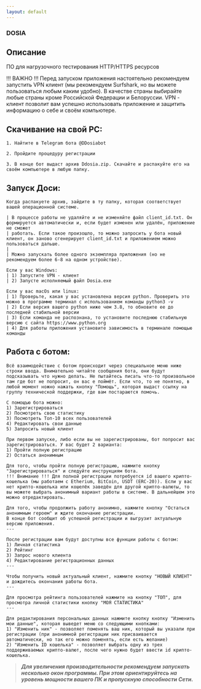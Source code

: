 ```yaml
---
layout: default
---
```


### DOSIA

## Описание

ПО для нагрузочного тестирования HTTP/HTTPS ресурсов

!!! ВАЖНО !!! Перед запуском приложения настоятельно рекомендуем запустить VPN клиент (мы рекомендуем Surfshark, но вы можете пользоваться любым каким удобно). В качестве страны выбирайте любые страны кроме Российской Федерации и Белоруссии. VPN - клиент позволит вам успешно использовать приложение и защитить информацию о себе и своём компьютере.

## Скачивание на свой PC:
```shel
1. Найтите в Telegram бота @DDosiabot

2. Пройдите процедуру регистрации

3. В конце бот выдаст архив Ddosia.zip. Скачайте и распакуйте его на своём компьютере в любую папку.
```

## Запуск Доси:
```shel
Когда распакуете архив, зайдите в ту папку, которая соответствует вашей операционной системе.

| В процессе работы не удаляйте и не изменяйте файл client_id.txt. Он формируется автоматически и, если будет изменен или удалён, приложение не сможет 
| работать. Если такое произошло, то можно запросить у бота новый клиент, он заново сгенерирует client_id.txt и приложением можно пользоваться дальше.
|
| Можно запускать более одного экземпляра приложения (но не рекомендуем более 6-8 на одном устройстве).

Если у вас Windows:
| 1) Запустите VPN - клиент
| 2) Запусте исполняемый файл Dosia.exe

Если у вас macOs или linux:
| 1) Проверьте, какая у вас установлена версия python. Проверить это можно в программе терминал с использованием команды python3 -v
| 2) Если версия вашего python ниже чем 3.8, то обновите ее до последней стабильной версии
| 3) Если команда не распознана, то установите последнюю стабильную версию с сайта https://www.python.org
| 4) Для работы приложения установите зависимость в терминале помощью команды
```

## Работа с ботом:
```shel
Всё взаимодействие с ботом происходит через специальное меню ниже строки ввода. Внимательно читайте сообщения бота, они будут подсказывать что нужно делать. Не пытайтесь писать что-то произвольное там где бот не попросит, он вас е поймёт. Если что, то не понятно, в любой момент ножно нажать кнопку "Помощь", которая выдаст ссылку на группу технической поддержки, где вам постараются помочь.

С помощъю бота можно:
1) Зарегистрироваться
2) Посмотреть свою статистику
3) Посмотреть Топ-10 всех пользователей
4) Редактировать свои данные
5) Запросить новый клиент

При первом запуске, либо если вы не зарегистрированы, бот попросит вас зарегистрироваться. У вас будет 2 варианта:
1) Пройти полную регистрацию
2) Остаться анонимным

Для того, чтобы пройти полную регистрацию, нажмите кнопку "Зарегистрироваться" и следуйте инструкциям бота. 
!!! Внимание !!! Для полной регистрации потребуется id вашего крипто-кошелька (мы работаем с Etherium, BitCoin, USDT (ERC-20)). Если у вас нет крипто-кошелька или кошелёк заведён для другой крипто-валюты, то вы можете выбрать анонимный вариант работы в системе. В дальнейшем это можно отредактировать.

Для того, чтобы продолжить работу анонимно, нажмите кнопку "Остаться анонимным героем" и ждите окончание регистрации.
В конце бот сообщит об успешной регистрации и выгрузит актуальную версию приложения.
---

После регистрации вам будут доступны все функции работы с ботом:
1) Личная статистика
2) Рейтинг
3) Запрос нового клиента
4) Редактирование регистрационных данных
---

Чтобы получить новый актуальный клиент, нажмите кнопку "НОВЫЙ КЛИЕНТ" и дождитесь окончания работы бота.
---

Для просмотра рейтинга пользователей нажмите на кнопку "ТОП", для просмотра личной статистики кнопку "МОЯ СТАТИСТИКА"
---

Для редактирования персональных данных нажмите кнопку кнопку "Изменить мои данные", которая выведет меню со следующими кнопками:
1) "Изменить ник" - позволяет поменять ваш ник, который вы указали при регистрации (при анонимной регистрации ник присваивается автоматически, но так его можно поменять, если есть желание)
2) "Изменить ID кошелька" - позволяет выбрать одну из трех поддерживаемых крипто-валют, после чего нужно будет ввести id крипто-кошелька.
```






> ***Для увеличения производительности рекомендуем запускать несколько окон программы. При этом ориентируйтесь на уровень мощности вашего ПК и пропускную способности Сети.***
